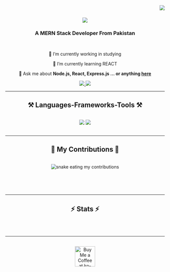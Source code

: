 <img align="right" src="https://visitor-badge.laobi.icu/badge?page_id=rehman-al.rehman-al" />

<h1 align="center">
    <img src="https://readme-typing-svg.herokuapp.com/?font=Righteous&size=35&center=true&vCenter=true&width=500&height=70&duration=4000&lines=Hi+There!+👋;+I'm+Rehman+Ali!;" />
</h1>

<h3 align="center">A MERN Stack Developer From Pakistan</h3>

<br/>

<div align="center">
 
 🔭 I’m currently working in studying 
 
 🌱 I’m currently learning REACT

💬 Ask me about **Node.js, React, Express.js ... or anything [here](https://github.com/rehman-al)**

 </div>
 
<div align="center"> 
  <a href="mailto:pedro.sales.rehmanjackuuuu@gmail.com">
    <img src="https://img.shields.io/badge/Gmail-333333?style=for-the-badge&logo=gmail&logoColor=red" />
  </a>
  <a href="https://codecrafter-me.netlify.app/" target="_blank">
     <img src="https://img.shields.io/badge/Portfolio-FF5722?style=for-the-badge&logo=todoist&logoColor=white" target="_blank" /> 
  </a>
</div>

 <hr/>
 
<h2 align="center">⚒️ Languages-Frameworks-Tools ⚒️</h2>
<br/>
<div align="center">
    <img src="https://skillicons.dev/icons?i=react,bootstrap,html,css,vscode,github,tailwind,git" />
    <img src="https://skillicons.dev/icons?i=nodejs,python,javascript,express,mongodb,cpp,mysql" /><br>
</div>

<br/>
<hr/>

<div align="center">
  <h2>🐍 My Contributions 🐍</h2>
  <br>
  <img alt="snake eating my contributions" src="https://raw.githubusercontent.com/rehman-al/rehman-al/output/github-contribution-grid-snake.svg" />
  
  <br/><br/><br/>
</div>

<hr/>

<h2 align="center">⚡ Stats ⚡</h2>



<br/><br/>

<hr/>

<br/>

<div align="center">
<a href='https://ko-fi.com/rehman_ali' target='_blank'><img height='64' style='border:0px;height:64px;' src='https://storage.ko-fi.com/cdn/kofi1.png?v=3' border='0' alt='Buy Me a Coffee at ko-fi.com' /></a>
</div>

<br/>
